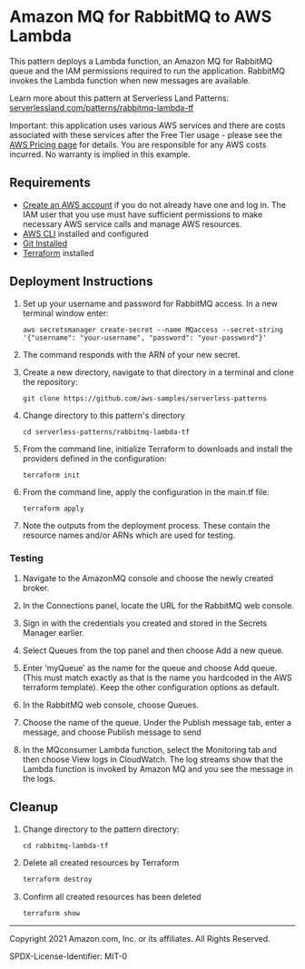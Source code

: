 # Amazon MQ for RabbitMQ to AWS Lambda

This pattern deploys a Lambda function, an Amazon MQ for RabbitMQ queue and the IAM permissions required to run the application. RabbitMQ invokes the Lambda function when new messages are available.

Learn more about this pattern at Serverless Land Patterns: [serverlessland.com/patterns/rabbitmq-lambda-tf](https://serverlessland.com/patterns/rabbitmq-lambda-tf)

Important: this application uses various AWS services and there are costs associated with these services after the Free Tier usage - please see the [AWS Pricing page](https://aws.amazon.com/pricing/) for details. You are responsible for any AWS costs incurred. No warranty is implied in this example.

## Requirements

* [Create an AWS account](https://portal.aws.amazon.com/gp/aws/developer/registration/index.html) if you do not already have one and log in. The IAM user that you use must have sufficient permissions to make necessary AWS service calls and manage AWS resources.
* [AWS CLI](https://docs.aws.amazon.com/cli/latest/userguide/install-cliv2.html) installed and configured
* [Git Installed](https://git-scm.com/book/en/v2/Getting-Started-Installing-Git)
* [Terraform](https://learn.hashicorp.com/tutorials/terraform/install-cli?in=terraform/aws-get-started) installed

## Deployment Instructions

1. Set up your username and password for RabbitMQ access. In a new terminal window enter:
    ```
    aws secretsmanager create-secret --name MQaccess --secret-string '{"username": "your-username", "password": "your-password"}'
    ```
1. The command responds with the ARN of your new secret. 

1. Create a new directory, navigate to that directory in a terminal and clone the repository:
    ``` 
    git clone https://github.com/aws-samples/serverless-patterns
    ```
1. Change directory to this pattern's directory
    ```
    cd serverless-patterns/rabbitmq-lambda-tf
    ```
1. From the command line, initialize Terraform to downloads and install the providers defined in the configuration:
    ```
    terraform init
    ```
1. From the command line, apply the configuration in the main.tf file:
    ```
    terraform apply
    ```

1. Note the outputs from the deployment process. These contain the resource names and/or ARNs which are used for testing.
   

### Testing

1. Navigate to the AmazonMQ console and choose the newly created broker. 

1. In the Connections panel, locate the URL for the RabbitMQ web console.

1. Sign in with the credentials you created and stored in the Secrets Manager earlier.

1. Select Queues from the top panel and then choose Add a new queue.

1. Enter ‘myQueue’ as the name for the queue and choose Add queue. (This must match exactly as that is the name you hardcoded in the AWS terraform template). Keep the other configuration options as default.

1. In the RabbitMQ web console, choose Queues.

1. Choose the name of the queue. Under the Publish message tab, enter a message, and choose Publish message to send

1. In the MQconsumer Lambda function, select the Monitoring tab and then choose View logs in CloudWatch. The log streams show that the Lambda function is invoked by Amazon MQ and you see the message in the logs.

## Cleanup

1. Change directory to the pattern directory:
    ```
    cd rabbitmq-lambda-tf
    ```
1. Delete all created resources by Terraform
    ```bash
    terraform destroy
    ```
1. Confirm all created resources has been deleted
    ```bash
    terraform show
    ```
----
Copyright 2021 Amazon.com, Inc. or its affiliates. All Rights Reserved.

SPDX-License-Identifier: MIT-0